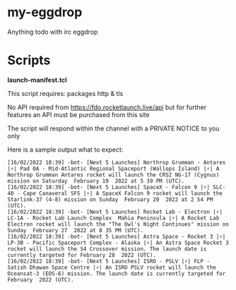 # my-eggdrop
Anything todo with irc eggdrop

# Scripts
**launch-manifest.tcl**

This script requires: packages http & tls

No API required from https://fdo.rocketlaunch.live/api but for further features an API must be purchased from this site

The script will respond within the channel with a PRIVATE NOTICE to you only

Here is a sample output what to expect:

```[16/02/2022 18:39] <bot-owner or user> !next
[16/02/2022 18:39] -bot- [Next 5 Launches] Northrop Grumman - Antares |⚡| Pad 0A - Mid-Atlantic Regional Spaceport (Wallops Island) |⚡️| A Northrop Grumman Antares rocket will launch the CRS2 NG-17 (Cygnus) mission on Saturday  February 19  2022 at 5 39 PM (UTC).
[16/02/2022 18:39] -bot- [Next 5 Launches] SpaceX - Falcon 9 |⚡| SLC-40 - Cape Canaveral SFS |⚡️| A SpaceX Falcon 9 rocket will launch the Starlink-37 (4-8) mission on Sunday  February 20  2022 at 2 54 PM (UTC).
[16/02/2022 18:39] -bot- [Next 5 Launches] Rocket Lab - Electron |⚡| LC-1A - Rocket Lab Launch Complex  Mahia Peninsula |⚡️| A Rocket Lab Electron rocket will launch the "The Owl's Night Continues" mission on Sunday  February 27  2022 at 8 35 PM (UTC).
[16/02/2022 18:39] -bot- [Next 5 Launches] Astra Space - Rocket 3 |⚡| LP-3B - Pacific Spaceport Complex - Alaska |⚡️| An Astra Space Rocket 3 rocket will launch the S4 Crossover mission. The launch date is currently targeted for February 28  2022 (UTC).
[16/02/2022 18:39] -bot- [Next 5 Launches] ISRO - PSLV |⚡| FLP - Satish Dhawan Space Centre |⚡️| An ISRO PSLV rocket will launch the Oceansat-3 (EOS-6) mission. The launch date is currently targeted for February  2022 (UTC).
```

